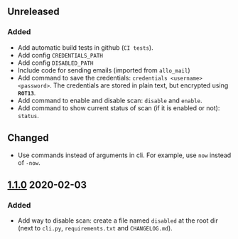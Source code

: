 ## Unreleased
### Added
* Add automatic build tests in github (`CI tests`).
* Add config `CREDENTIALS_PATH`
* Add config `DISABLED_PATH`
* Include code for sending emails (imported from `allo_mail`)
* Add command to save the credentials: `credentials <username> <password>`. The credentials are stored in plain text, but encrypted using **`ROT13`**.
* Add command to enable and disable scan: `disable` and `enable`.
* Add command to show current status of scan (if it is enabled or not): `status`.

## Changed
* Use commands instead of arguments in cli. For example, use `now` instead of `-now`.


## [1.1.0] 2020-02-03
### Added
* Add way to disable scan: create a file named `disabled` at the root dir (next to `cli.py`, `requirements.txt` and `CHANGELOG.md`).

[unreleased]: https://github.com/sralloza/lens-db/compare/v1.1.0...HEAD
[1.1.0]: https://github.com/sralloza/lens-db/compare/v1.0.0...v1.1.0
